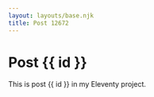 ```yaml
---
layout: layouts/base.njk
title: Post 12672
---
```


# Post {{ id }}

This is post {{ id }} in my Eleventy project.
